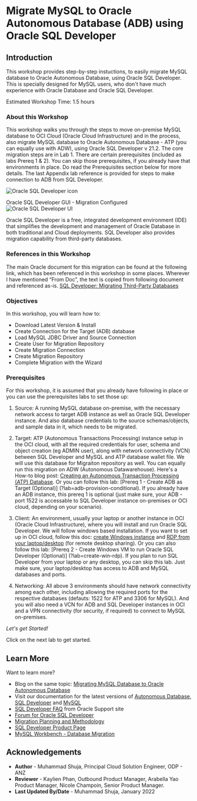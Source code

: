 # Migrate MySQL to Oracle Autonomous Database (ADB) using Oracle SQL Developer

## Introduction

This workshop provides step-by-step instuctions, to easily migrate MySQL database to Oracle Autonomous Database, using Oracle SQL Developer. This is specially designed for MySQL users, who don't have much experience with Oracle Database and Oracle SQL Developer.

Estimated Workshop Time: 1.5 hours

### About this Workshop

This workshop walks you through the steps to move on-premise MySQL database to OCI Cloud (Oracle Cloud Infrastructure) and in the process, also migrate MySQL database to Oracle Autonomous Database - ATP (you can equally use with ADW), using Oracle SQL Developer v 21.2. The core migration steps are in Lab 1. There are certain prerequisites (included as labs Prereq 1 & 2). You can skip those prerequisites, if you already have that environments in place. Do read the Prerequisites section below for more details. The last Appendix lab reference is provided for steps to make connection to ADB from SQL Developer. 

![Oracle SQL Developer icon](images/sqldv.jpg " ")

Oracle SQL Developer GUI - Migration Configured 
![Oracle SQL Developer UI](images/sqldevui.jpg " ")


Oracle SQL Developer is a free, integrated development environment (IDE) that simplifies the development and management of Oracle Database in both traditional and Cloud deployments. SQL Developer also provides migration capability from third-party databases. 

### References in this Workshop

The main Oracle document for this migration can be found at the following link, which has been referenced in this workshop in some places. Wherever I have mentioned “From Doc”, the text is copied from following document and referenced as-is. [SQL Developer: Migrating Third-Party Databases](https://docs.oracle.com/en/database/oracle/sql-developer/21.2/rptug/migrating-third-party-databases.html)


### Objectives

In this workshop, you will learn how to:
* Download Latest Version & Install
* Create Connection for the Target (ADB) database
* Load MySQL JDBC Driver and Source Connection
* Create User for Migration Repository
* Create Migration Connection
* Create Migration Repository
* Complete Migration with the Wizard

### Prerequisites 

For this workshop, it is assumed that you already have following in place or you can use the prerequisites labs to set those up:

1. Source: A running MySQL database on-premise, with the necessary network access to target ADB instance as well as Oracle SQL Developer instance. And also database credentials to the source schemas/objects, and sample data in it, which needs to be migrated.

2. Target: ATP (Autonomous Transactions Processing) instance setup in the OCI cloud, with all the required credentials for user, schema and object creation (eg ADMIN user), along with network connectivity (VCN) between SQL Developer and MySQL and ATP database wallet file. We will use this database for Migraiton repository as well. You can equally run this migration on ADW (Autonomous Datawarehouse). Here's a How-to blog post: [Creating an Autonomous Transaction Processing (ATP) Database](https://blogs.oracle.com/weblogicserver/post/creating-an-autonomous-transaction-processing-atp-database).  Or you can follow this lab: [Prereq 1 - Create ADB as Target (Optional)] (?lab=adb-provision-conditional). If you already have an ADB instance, this prereq 1 is optional (just make sure, your ADB - port 1522 is accessable to SQL Developer instance on-premises or OCI cloud, depending on your scenario).

3. Client: An environment, usually your laptop or another instance in OCI (Oracle Cloud Infrastructure), where you will install and run Oracle SQL Developer. We will follow windows based installation. If you want to set up in OCI cloud, follow this doc: [create Windows instance](https://docs.oracle.com/en-us/iaas/Content/GSG/Reference/overviewworkflowforWindows.htm) and [RDP from your laptop/desktop](https://blogs.oracle.com/pcoe/post/enable-windows-instance-access-via-rdp-on-oracle-compute-cloud-service) (for remote desktop sharing). Or you can also follow this  lab: [Prereq 2 - Create Windows VM to run Oracle SQL Developer (Optional)] (?lab=create-win-rdp). If you plan to run SQL Developer from your laptop or any desktop, you can skip this lab. Just make sure, your laptop/desktop has access to ADB and MySQL databases and ports.

4. Networking: All above 3 environments should have network connectivity among each other, including allowing the required ports for the respective databases (defauts: 1522 for ATP and 3306 for MySQL). And you will also need a VCN for ADB and SQL Developer instances in OCI and a VPN connectivity (for security, if required) to connect to MySQL on-premises. 

*Let's get Started!*

Click on the next lab to get started.

## Learn More

Want to learn more?
* Blog on the same topic: [Migrating MySQL Database to Oracle Autonomous Database](https://blogs.oracle.com/cloud-infrastructure/post/migrating-mysql-database-to-oracle-autonomous-database)
* Visit our documentation for the latest versions of [Autonomous Database](https://docs.oracle.com/en/cloud/paas/atp-cloud/index.html), [SQL Developer](https://docs.oracle.com/en/database/oracle/sql-developer/21.2/index.html) and [MySQL](https://dev.mysql.com/doc/)
* [SQL Developer FAQ](https://support.oracle.com/epmos/faces/DocumentDisplay?_afrLoop=170592697647624&id=2345874.1&_afrWindowMode=0&_adf.ctrl-state=u1oixgz95_4) from Oracle Support site 
* [Forum for Oracle SQL Developer](https://community.oracle.com/tech/developers/categories/sql_developer)
* [Migration Planning and Methodology](https://www.oracle.com/database/technologies/migration/mig-planning.html)
* [SQL Developer Product Page](https://www.oracle.com/database/technologies/appdev/sqldeveloper-landing.html)
* [MySQL Workbench - Database Migration](https://www.mysql.com/products/workbench/migrate/)


## Acknowledgements
* **Author** - Muhammad Shuja, Principal Cloud Solution Engineer, ODP - ANZ
* **Reviewer** - Kaylien Phan, Outbound Product Manager, Arabella Yao Product Manager, Nicole Champoin, Senior Product Manager. 
* **Last Updated By/Date** - Muhammad Shuja, January 2022
